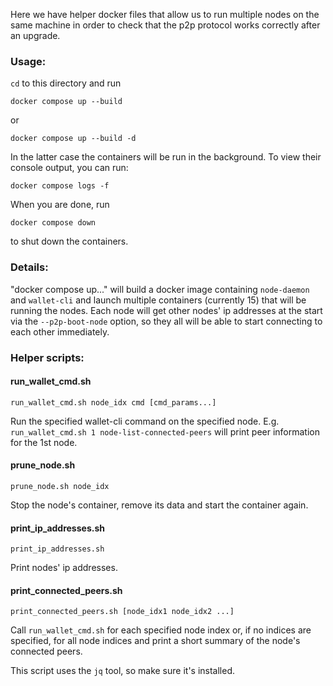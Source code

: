 Here we have helper docker files that allow us to run multiple nodes on the same machine
in order to check that the p2p protocol works correctly after an upgrade.

### Usage:

`cd` to this directory and run
```
docker compose up --build
```
or
```
docker compose up --build -d
```
In the latter case the containers will be run in the background. To view their console output, you can run:
```
docker compose logs -f
```
When you are done, run
```
docker compose down
```
to shut down the containers.

### Details:

"docker compose up..." will build a docker image containing `node-daemon` and `wallet-cli` and launch multiple containers (currently 15) that will be running the nodes. Each node will get other nodes' ip addresses at the start via the `--p2p-boot-node` option, so they all will be able to start connecting to each other immediately.

### Helper scripts:
#### run_wallet_cmd.sh
```
run_wallet_cmd.sh node_idx cmd [cmd_params...]
```
Run the specified wallet-cli command on the specified node. E.g. `run_wallet_cmd.sh 1 node-list-connected-peers` will print peer information for the 1st node.

#### prune_node.sh
```
prune_node.sh node_idx
```
Stop the node's container, remove its data and start the container again.

#### print_ip_addresses.sh
```
print_ip_addresses.sh
```
Print nodes' ip addresses.

#### print_connected_peers.sh
```
print_connected_peers.sh [node_idx1 node_idx2 ...]
```
Call `run_wallet_cmd.sh` for each specified node index or, if no indices are specified, for all node indices and print a short summary of the node's connected peers.

This script uses the `jq` tool, so make sure it's installed.

<!-- Auto-update: 2025-10-17T10:10:57.815162 -->
